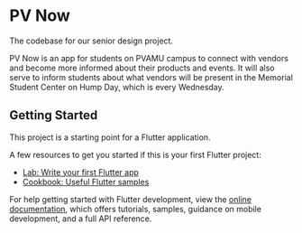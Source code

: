 # PV Now

The codebase for our senior design project. 

PV Now is an app for students on PVAMU campus to connect with vendors and become more informed about their products and events. It will also serve to inform students about what vendors will be present in the Memorial Student Center on Hump Day, which is every Wednesday. 

## Getting Started

This project is a starting point for a Flutter application.

A few resources to get you started if this is your first Flutter project:

- [Lab: Write your first Flutter app](https://docs.flutter.dev/get-started/codelab)
- [Cookbook: Useful Flutter samples](https://docs.flutter.dev/cookbook)

For help getting started with Flutter development, view the
[online documentation](https://docs.flutter.dev/), which offers tutorials,
samples, guidance on mobile development, and a full API reference.
